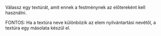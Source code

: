 Válassz egy textúrát, amit ennek a festménynek az előtereként kell használni.

FONTOS: Ha a textúra neve különbözik az elem nyilvántartási nevétől, a textúra egy másolata készül el.